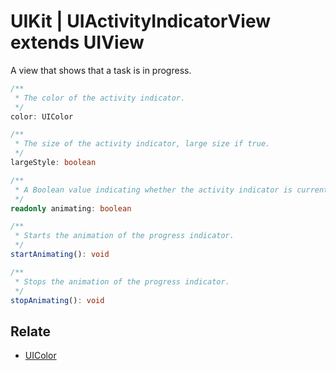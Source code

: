 # UIKit | UIActivityIndicatorView extends UIView

A view that shows that a task is in progress.

```typescript
/**
 * The color of the activity indicator.
 */
color: UIColor

/**
 * The size of the activity indicator, large size if true.
 */
largeStyle: boolean

/**
 * A Boolean value indicating whether the activity indicator is currently running its animation.
 */
readonly animating: boolean

/**
 * Starts the animation of the progress indicator.
 */
startAnimating(): void

/**
 * Stops the animation of the progress indicator.
 */
stopAnimating(): void
```

## Relate

* [UIColor](UIColor.md)